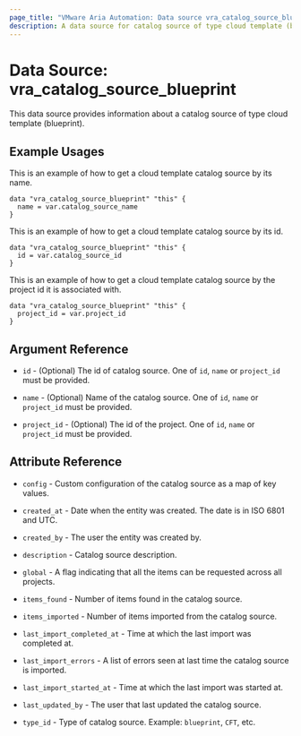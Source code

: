```yaml
---
page_title: "VMware Aria Automation: Data source vra_catalog_source_blueprint"
description: A data source for catalog source of type cloud template (blueprint).
---
```


# Data Source: vra_catalog_source_blueprint

This data source provides information about a catalog source of type cloud template (blueprint).

## Example Usages

This is an example of how to get a cloud template catalog source by its name.

```hcl
data "vra_catalog_source_blueprint" "this" {
  name = var.catalog_source_name
}
```

This is an example of how to get a cloud template catalog source by its id.

```hcl
data "vra_catalog_source_blueprint" "this" {
  id = var.catalog_source_id
}
```

This is an example of how to get a cloud template catalog source by the project id it is associated with.

```hcl
data "vra_catalog_source_blueprint" "this" {
  project_id = var.project_id
}
```

## Argument Reference

* `id` - (Optional) The id of catalog source. One of `id`, `name` or `project_id`  must be provided.

* `name` - (Optional) Name of the catalog source. One of `id`, `name` or `project_id` must be provided.

* `project_id` - (Optional) The id of the project.  One of `id`, `name` or `project_id` must be provided.

## Attribute Reference

* `config` - Custom configuration of the catalog source as a map of key values.

* `created_at` - Date when the entity was created. The date is in ISO 6801 and UTC.

* `created_by` - The user the entity was created by.

* `description` - Catalog source description.

* `global` - A flag indicating that all the items can be requested across all projects.

* `items_found` - Number of items found in the catalog source.

* `items_imported` - Number of items imported from the catalog source.

* `last_import_completed_at` - Time at which the last import was completed at.

* `last_import_errors` - A list of errors seen at last time the catalog source is imported.

* `last_import_started_at` - Time at which the last import was started at.

* `last_updated_by` - The user that last updated the catalog source.

* `type_id` - Type of catalog source. Example: `blueprint`, `CFT`, etc.
